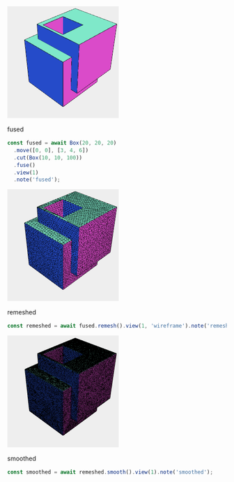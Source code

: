 ![Image](smooth.md.fused_1.png)

fused

```JavaScript
const fused = await Box(20, 20, 20)
  .move([0, 0], [3, 4, 6])
  .cut(Box(10, 10, 100))
  .fuse()
  .view(1)
  .note('fused');
```

![Image](smooth.md.remeshed_1.png)

remeshed

```JavaScript
const remeshed = await fused.remesh().view(1, 'wireframe').note('remeshed');
```

![Image](smooth.md.smoothed_1.png)

smoothed

```JavaScript
const smoothed = await remeshed.smooth().view(1).note('smoothed');
```
